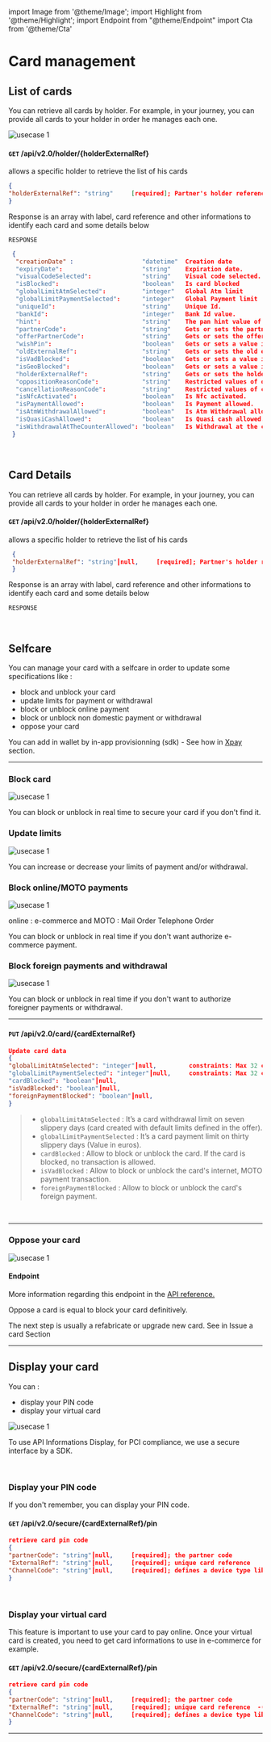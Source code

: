 import Image from '@theme/Image';
import Highlight from '@theme/Highlight';
import Endpoint from "@theme/Endpoint"
import Cta from '@theme/Cta'

# Card management


## List of cards

You can retrieve all cards by holder. For example, in your journey, you can provide all cards to your holder in order he manages each one.

<Image src="docs/Card_List.png" alt="usecase 1"/>

#### ``` GET ``` /api/v2.0/holder/{holderExternalRef}
allows a specific holder to retrieve the list of his cards

```json
{
"holderExternalRef": "string"     [required]; Partner's holder reference 
}
```
Response is an array with label, card reference and other informations to identify each card and some details below

``` RESPONSE ```
```json
 { 
  "creationDate" :                   "datetime"  Creation date
  "expiryDate":                      "string"    Expiration date.
  "visualCodeSelected":              "string"    Visual code selected.
  "isBlocked":                       "boolean"   Is card blocked
  "globalLimitAtmSelected":          "integer"   Global Atm limit
  "globalLimitPaymentSelected":      "integer"   Global Payment limit
  "uniqueId":                        "string"    Unique Id.
  "bankId":                          "integer"   Bank Id value.
  "hint":                            "string"    The pan hint value of the card.
  "partnerCode":                     "string"    Gets or sets the partner code.
  "offerPartnerCode":                "string"    Gets or sets the offer partner code.
  "wishPin":                         "boolean"   Gets or sets a value indicating whether [wish pin].
  "oldExternalRef":                  "string"    Gets or sets the old external reference.
  "isVadBlocked":                    "boolean"   Gets or sets a value indicating whether this instance is vad blocked.
  "isGeoBlocked":                    "boolean"   Gets or sets a value indicating whether this instance is geo blocked.
  "holderExternalRef":               "string"    Gets or sets the holder external reference.
  "oppositionReasonCode":            "string"    Restricted values of opposition reason code are:
  "cancellationReasonCode":          "string"    Restricted values of cancellation reason code are:
  "isNfcActivated":                  "boolean"   Is Nfc activated.
  "isPaymentAllowed":                "boolean"   Is Payment allowed.
  "isAtmWithdrawalAllowed":          "boolean"   Is Atm Withdrawal allowed.
  "isQuasiCashAllowed":              "boolean"   Is Quasi cash allowed.
  "isWithdrawalAtTheCounterAllowed": "boolean"   Is Withdrawal at the counter allowed.
 }
```
<br/>


## Card Details

You can retrieve all cards by holder. For example, in your journey, you can provide all cards to your holder in order he manages each one.

#### ``` GET ``` /api/v2.0/holder/{holderExternalRef}

allows a specific holder to retrieve the list of his cards

```json
 {
 "holderExternalRef": "string"┃null,     [required]; Partner's holder reference 
 }
```
Response is an array with label, card reference and other informations to identify each card and some details below

``` RESPONSE ```

<br/>

## Selfcare

You can manage your card with a selfcare in order to update some specifications like : 

- block and unblock your card
- update limits for payment or withdrawal
- block or unblock online payment
- block or unblock non domestic payment or withdrawal
- oppose your card

You can add in wallet by in-app provisionning (sdk) - See how in [Xpay](./x-pay.md) section.

---

### Block card
 
<Image src="docs/Card_Self_Verrou.png" alt="usecase 1"/>


<Highlight type="tip">
 
 You can block or unblock in real time to secure your card if you don't find it.
 
</Highlight>



### Update limits
  
<Image src="docs/Card_Self_UpdateLimits.png" alt="usecase 1"/>

<!--
#### Endpoint
More information regarding this endpoint in the [API reference](/api/CardFactory)
<Endpoint apiUrl="/v2.0/cardfactory" path="/api​/v2.0​/card/{cardExternalRef}" method="put"/>
-->

<Highlight type="tip">
 
 You can increase or decrease your limits of payment and/or withdrawal.

</Highlight>


### Block online/MOTO payments

  
<Image src="docs/Card_Self_VAD.png" alt="usecase 1"/>

online : e-commerce and MOTO : Mail Order Telephone Order
<!--
#### Endpoint
More information regarding this endpoint in the [API reference](/api/CardFactory)
<Endpoint apiUrl="/v2.0/cardfactory" path="/api​/v2.0​/card/{cardExternalRef}" method="put"/>
-->

<Highlight type="tip">
 
  You can block or unblock in real time if you don't want authorize e-commerce payment.
 
</Highlight>

### Block foreign payments and withdrawal
 
<Image src="docs/Card_Self_ETR.png" alt="usecase 1"/>

<!--
#### Endpoint
More information regarding this endpoint in the [API reference](/api/CardFactory)
<Endpoint apiUrl="/v2.0/cardfactory" path="/api​/v2.0​/card/{cardExternalRef}" method="put"/>
-->

<Highlight type="tip">
 
 You can block or unblock in real time if you don't want to authorize foreigner payments or withdrawal.
 
</Highlight>

---

#### ``` PUT ``` /api/v2.0/card/{cardExternalRef}

```json
Update card data
{
"globalLimitAtmSelected": "integer"┃null,         constraints: Max 32 chars
"globalLimitPaymentSelected": "integer"┃null,     constraints: Max 32 chars    
"cardBlocked": "boolean"┃null,            
"isVadBlocked": "boolean"┃null,                   
"foreignPaymentBlocked": "boolean"┃null,                             
}
```

> - ``` globalLimitAtmSelected ``` : It’s a card withdrawal limit on seven slippery days (card created with default limits defined in the offer). 
> - ``` globalLimitPaymentSelected ``` : It’s a card payment limit on thirty slippery days (Value in euros).
> - ``` cardBlocked ``` : Allow to block or unblock the card. If the card is blocked, no transaction is allowed.
> - ``` isVadBlocked ``` : Allow to block or unblock the card's internet, MOTO payment transaction.
> - ``` foreignPaymentBlocked ``` : Allow to block or unblock the card's foreign payment.

<br/>

<!--
More information regarding this endpoint in the [API reference](/api/CardFactory)
<Endpoint apiUrl="/v2.0/cardfactory" path="/api​/v2.0​/card/{cardExternalRef}" method="put"/>
-->


---


### Oppose your card

<Image src="docs/Card_Oppose.png" alt="usecase 1"/>

#### Endpoint

More information regarding this endpoint in the [API reference.](/api/CardFactory)
<!--
<Endpoint apiUrl="v2.0/cardfactory" path="/api​/v2.0​/card/{cardExternalRef}/oppose" method="patch"/>
-->

<Highlight type="danger">
 
Oppose a card is equal to block your card definitively.
 
</Highlight>

<Highlight>
 
 The next step is usually a refabricate or upgrade new card. See in Issue a card Section
 
</Highlight>


---

## Display your card

You can : 

- display your PIN code
- display your virtual card

<Image src="docs/Card_Display_SCA.png" alt="usecase 1"/>

<br/>

<Highlight type="caution">
 
 To use API Informations Display, for PCI compliance, we use a secure interface by a SDK.
 
</Highlight>

<br/>

### Display your PIN code

 
If you don't remember, you can display your PIN code.

#### ``` GET ``` /api/v2.0/secure/{cardExternalRef}/pin

```json
retrieve card pin code
{
"partnerCode": "string"┃null,     [required]; the partner code
"ExternalRef": "string"┃null,     [required]; unique card reference 
"ChannelCode": "string"┃null,     [required]; defines a device type like a mobile(66), internet(04)  
}
```

<br/>


### Display your virtual card

This feature is important to use your card to pay online. Once your virtual card is created, you need to get card informations to use in e-commerce for example.

#### ``` GET ``` /api/v2.0/secure/{cardExternalRef}/pin

```json
retrieve card pin code
{
"partnerCode": "string"┃null,     [required]; the partner code
"ExternalRef": "string"┃null,     [required]; unique card reference  -(PAN Privatif par exemple)
"ChannelCode": "string"┃null,     [required]; defines a device type like a mobile(66), internet(04)  
}
```

---


<Cta
  context="doc"
  ui="button"
  link="/api/CardFactory"
  label="Try it out"
/>
